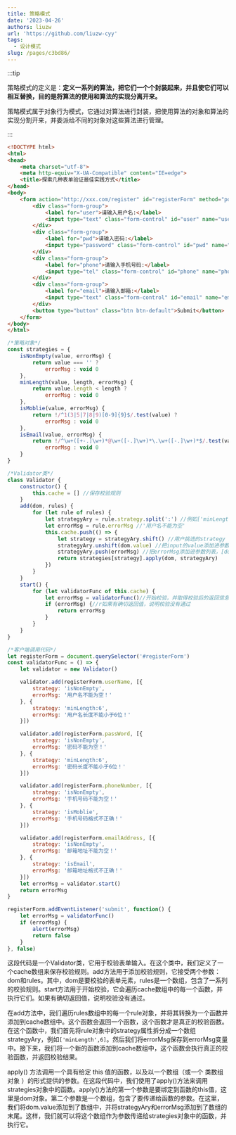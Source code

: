 ```yaml
---
title: 策略模式
date: '2023-04-26'
authors: liuzw
url: 'https://github.com/liuzw-cyy'
tags:
  - 设计模式
slug: /pages/c3bd86/
---
```


:::tip

策略模式的定义是：**定义一系列的算法，把它们一个个封装起来，并且使它们可以相互替换，目的是将算法的使用和算法的实现分离开来。**

策略模式属于对象行为模式，它通过对算法进行封装，把使用算法的对象和算法的实现分割开来，并委派给不同的对象对这些算法进行管理。

:::
```html
<!DOCTYPE html>
<html>
<head>
    <meta charset="utf-8">
    <meta http-equiv="X-UA-Compatible" content="IE=edge">
    <title>探索几种表单验证最佳实践方式</title>
</head>
<body>
    <form action="http://xxx.com/register" id="registerForm" method="post">
        <div class="form-group">
            <label for="user">请输入用户名:</label>
            <input type="text" class="form-control" id="user" name="userName">
        </div>
        <div class="form-group">
            <label for="pwd">请输入密码:</label>
            <input type="password" class="form-control" id="pwd" name="passWord">
        </div>
        <div class="form-group">
            <label for="phone">请输入手机号码:</label>
            <input type="tel" class="form-control" id="phone" name="phoneNumber">
        </div>
        <div class="form-group">
            <label for="email">请输入邮箱:</label>
            <input type="text" class="form-control" id="email" name="emailAddress">
        </div>
        <button type="button" class="btn btn-default">Submit</button>
    </form>
</body>
</html>
```

```js
/*策略对象*/
const strategies = {
    isNonEmpty(value, errorMsg) {
        return value === '' ?
            errorMsg : void 0
    },
    minLength(value, length, errorMsg) {
        return value.length < length ?
            errorMsg : void 0
    },
    isMoblie(value, errorMsg) {
        return !/^1(3|5|7|8|9)[0-9]{9}$/.test(value) ?
            errorMsg : void 0
    },
    isEmail(value, errorMsg) {
        return !/^\w+([+-.]\w+)*@\w+([-.]\w+)*\.\w+([-.]\w+)*$/.test(value) ?
            errorMsg : void 0
    }
}

/*Validator类*/
class Validator {
    constructor() {
        this.cache = [] //保存校验规则
    }
    add(dom, rules) {
        for (let rule of rules) {
            let strategyAry = rule.strategy.split(':') //例如['minLength',6]
            let errorMsg = rule.errorMsg //'用户名不能为空'
            this.cache.push(() => {
                let strategy = strategyAry.shift() //用户挑选的strategy
                strategyAry.unshift(dom.value) //把input的value添加进参数列表
                strategyAry.push(errorMsg) //把errorMsg添加进参数列表，[dom.value,6,errorMsg]
                return strategies[strategy].apply(dom, strategyAry)
            })
        }
    }
    start() {
        for (let validatorFunc of this.cache) {
            let errorMsg = validatorFunc()//开始校验，并取得校验后的返回信息
            if (errorMsg) {//r如果有确切返回值，说明校验没有通过
                return errorMsg
            }
        }
    }
}

/*客户端调用代码*/
let registerForm = document.querySelector('#registerForm')
const validatorFunc = () => {
    let validator = new Validator()

    validator.add(registerForm.userName, [{
        strategy: 'isNonEmpty',
        errorMsg: '用户名不能为空！'
    }, {
        strategy: 'minLength:6',
        errorMsg: '用户名长度不能小于6位！'
    }])

    validator.add(registerForm.passWord, [{
        strategy: 'isNonEmpty',
        errorMsg: '密码不能为空！'
    }, {
        strategy: 'minLength:6',
        errorMsg: '密码长度不能小于6位！'
    }])

    validator.add(registerForm.phoneNumber, [{
        strategy: 'isNonEmpty',
        errorMsg: '手机号码不能为空！'
    }, {
        strategy: 'isMoblie',
        errorMsg: '手机号码格式不正确！'
    }])

    validator.add(registerForm.emailAddress, [{
        strategy: 'isNonEmpty',
        errorMsg: '邮箱地址不能为空！'
    }, {
        strategy: 'isEmail',
        errorMsg: '邮箱地址格式不正确！'
    }])
    let errorMsg = validator.start()
    return errorMsg
}

registerForm.addEventListener('submit', function() {
    let errorMsg = validatorFunc()
    if (errorMsg) {
        alert(errorMsg)
        return false
    }
}, false)
```

这段代码是一个Validator类，它用于校验表单输入。在这个类中，我们定义了一个cache数组来保存校验规则。add方法用于添加校验规则，它接受两个参数：dom和rules。其中，dom是要校验的表单元素，rules是一个数组，包含了一系列的校验规则。start方法用于开始校验，它会遍历cache数组中的每一个函数，并执行它们。如果有确切返回值，说明校验没有通过。

在add方法中，我们遍历rules数组中的每一个rule对象，并将其转换为一个函数并添加到cache数组中。这个函数会返回一个函数，这个函数才是真正的校验函数。在这个函数中，我们首先将rule对象中的strategy属性拆分成一个数组strategyAry，例如`['minLength',6]`。然后我们将errorMsg保存到errorMsg变量中。接下来，我们将一个新的函数添加到cache数组中，这个函数会执行真正的校验函数，并返回校验结果。

apply() 方法调用一个具有给定 this 值的函数，以及以一个数组（或一个 类数组对象 ）的形式提供的参数。在这段代码中，我们使用了apply()方法来调用strategies对象中的函数。apply()方法的第一个参数是要绑定到函数的this值，这里是dom对象。第二个参数是一个数组，包含了要传递给函数的参数。在这里，我们将dom.value添加到了数组中，并将strategyAry和errorMsg添加到了数组的末尾。这样，我们就可以将这个数组作为参数传递给strategies对象中的函数，并执行它。